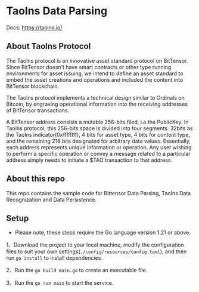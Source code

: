 # TaoIns Data Parsing

Docs: https://taoins.io/


## About TaoIns Protocol

The TaoIns protocol is an innovative asset standard protocol on BitTensor. Since BitTensor doesnʼt have smart contracts or other type running environments for asset issuing, we intend to define an asset standard to embed the asset creations and operations and included the content into BitTensor blockchain.

The TaoIns protocol implements a technical design similar to Ordinals on Bitcoin, by engraving operational information into the receiving addresses of BitTensor transactions.

A BitTensor address consists a mutable 256-bits filed, i.e the PublicKey. In TaoIns protocol, this 256-bits space is divided into four segments: 32bits as the TaoIns indicator(0xffffffff), 4 bits for asset type, 4 bits for content type, and the remaining 216 bits designated for arbitrary data values. Essentially, each address represents unique information or operation. Any user wishing to perform a specific operation or convey a message related to a particular address simply needs to initiate a $TAO transaction to that address.

## About this repo
This repo contains the sample code for Bittensor Data Parsing, TaoIns Data Recognization and Data Persistence.


## Setup
* Please note, these steps require the Go language version 1.21 or above.

1、Download the project to your local machine, modify the configuration files to suit your own settings(`./config/resources/config.toml`), and then run `go install` to install dependencies.

2、Run the `go build main.go` to create an executable file.

3、Run the `go run main` to start the service.

